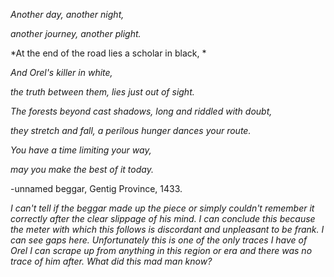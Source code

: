*Another day, another night,*

*another journey, another plight.*

*At the end of the road lies a scholar in black, *

*And Orel's killer in white,*

*the truth between them, lies just out of sight.*

*The forests beyond cast shadows, long and riddled with doubt,*

*they stretch and fall, a perilous hunger dances your route.*

*You have a time limiting your way,*

*may you make the best of it today.*

-unnamed beggar, Gentig Province, 1433.

*I can't tell if the beggar made up the piece or simply couldn't remember it correctly after the clear slippage of his mind. I can conclude this because the meter with which this follows is discordant and unpleasant to be frank. I can see gaps here. Unfortunately this is one of the only traces I have of Orel I can scrape up from anything in this region or era and there was no trace of him after. What did this mad man know?*